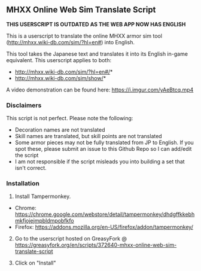 ## MHXX Online Web Sim Translate Script

**THIS USERSCRIPT IS OUTDATED AS THE WEB APP NOW HAS ENGLISH**

This is a userscript to translate the online MHXX armor sim tool (http://mhxx.wiki-db.com/sim/?hl=en#) into English.

This tool takes the Japanese text and translates it into its English in-game equivalent. This userscript applies to both:

* http://mhxx.wiki-db.com/sim/?hl=en#/*
* http://mhxx.wiki-db.com/sim/show/*

A video demonstration can be found here: https://i.imgur.com/yAeBtcq.mp4

### Disclaimers

This script is not perfect. Please note the following:

* Decoration names are not translated
* Skill names are translated, but skill points are not translated
* Some armor pieces may not be fully translated from JP to English. If you spot these, please submit an issue to this Github Repo so I can add/edit the script
* I am not responsible if the script misleads you into building a set that isn't correct.

### Installation

1. Install Tampermonkey.
 * Chrome: https://chrome.google.com/webstore/detail/tampermonkey/dhdgffkkebhmkfjojejmpbldmpobfkfo
 * Firefox: https://addons.mozilla.org/en-US/firefox/addon/tampermonkey/

2. Go to the userscript hosted on GreasyFork @ https://greasyfork.org/en/scripts/372640-mhxx-online-web-sim-translate-script

3. Click on "Install"

